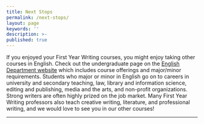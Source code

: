 ```yaml
---
title: Next Stops
permalink: /next-stops/
layout: page
keywords: ''
description: >-
published: true
---
```

If you enjoyed your First Year Writing courses, you might enjoy taking other courses in English. Check out the undergraduate page on the [English Department website](http://www.cla.temple.edu/english/undergraduate/) which includes course offerings and major/minor requirements. Students who major or minor in English go on to careers in university and secondary teaching, law, library and information science, editing and publishing, media and the arts, and non-profit organizations. Strong writers are often highly prized on the job market. Many First Year Writing professors also teach creative writing, literature, and professional writing, and we would love to see you in our other courses!

___

<script type="text/javascript" src="https://form.jotform.com/jsform/81124588388164"></script>

